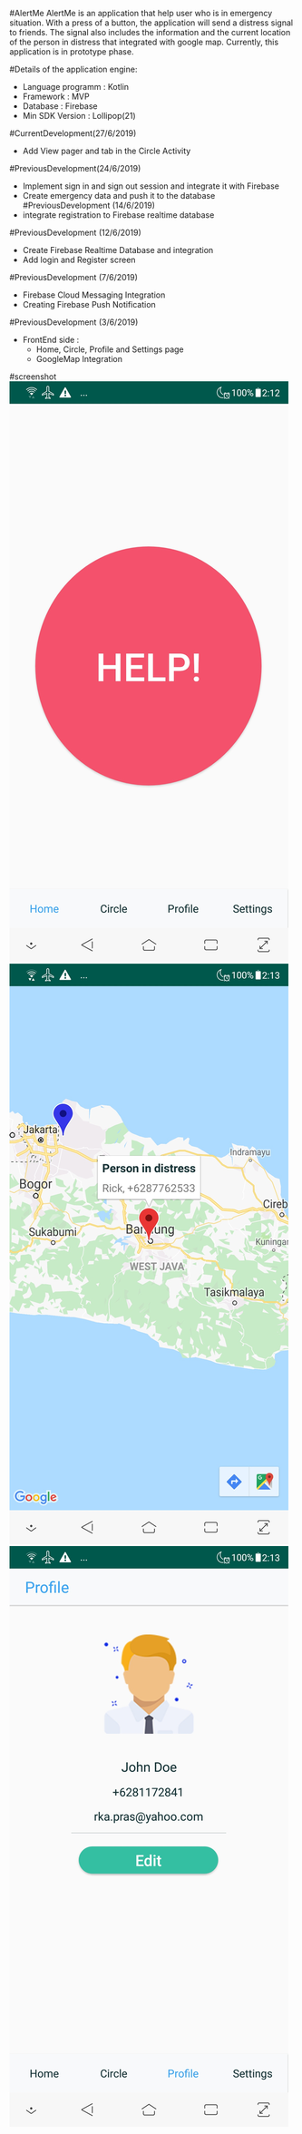 #AlertMe
AlertMe is an application that help user who is in emergency situation. 
With a press of a button, the application will send a distress signal to friends. 
The signal also includes the information and the current location of the person in distress that integrated with google map.
Currently, this application is in prototype phase.

#Details of the application engine:
- Language programm : Kotlin
- Framework : MVP
- Database : Firebase
- Min SDK Version : Lollipop(21)

#CurrentDevelopment(27/6/2019)
  - Add View pager and tab in the Circle Activity

#PreviousDevelopment(24/6/2019)
  - Implement sign in and sign out session and integrate it with Firebase
  - Create emergency data and push it to the database
#PreviousDevelopment (14/6/2019)
  - integrate registration to Firebase realtime database

#PreviousDevelopment (12/6/2019)
  - Create Firebase Realtime Database and integration
  - Add login and Register screen

#PreviousDevelopment (7/6/2019)
  - Firebase Cloud Messaging Integration
  - Creating Firebase Push Notification
  
#PreviousDevelopment (3/6/2019)
- FrontEnd side :
  - Home, Circle, Profile and Settings page
  - GoogleMap Integration


#screenshot
![alt text](https://github.com/rkaprasetya/ProjectA/blob/master/Screenshot_20190603-141236.jpg)
![alt text](https://github.com/rkaprasetya/ProjectA/blob/master/Screenshot_20190603-141307.jpg)
![alt text](https://github.com/rkaprasetya/ProjectA/blob/master/Screenshot_20190603-141324.jpg)
